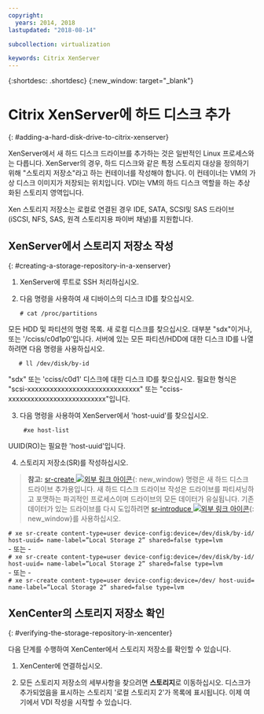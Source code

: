 ```yaml
---
copyright:
  years: 2014, 2018
lastupdated: "2018-08-14"

subcollection: virtualization

keywords: Citrix XenServer
---
```


{:shortdesc: .shortdesc}
{:new_window: target="_blank"}

# Citrix XenServer에 하드 디스크 추가
{: #adding-a-hard-disk-drive-to-citrix-xenserver}

XenServer에서 새 하드 디스크 드라이브를 추가하는 것은 일반적인 Linux 프로세스와는 다릅니다. XenServer의 경우, 하드 디스크와 같은 특정 스토리지 대상을 정의하기 위해 "스토리지 저장소"라고 하는 컨테이너를 작성해야 합니다. 이 컨테이너는 VM의 가상 디스크 이미지가 저장되는 위치입니다. VDI는 VM의 하드 디스크 역할을 하는 추상화된 스토리지 영역입니다.

Xen 스토리지 저장소는 로컬로 연결된 경우 IDE, SATA, SCSI및 SAS 드라이브(iSCSI, NFS, SAS, 원격 스토리지용 파이버 채널)를 지원합니다.

## XenServer에서 스토리지 저장소 작성
{: #creating-a-storage-repository-in-a-xenserver}

1. XenServer에 루트로 SSH 처리하십시오.

2. 다음 명령을 사용하여 새 디바이스의 디스크 ID를 찾으십시오.

       # cat /proc/partitions

  모든 HDD 및 파티션의 명령 목록. 새 로컬 디스크를 찾으십시오. 대부분 "sdx"이거나, 또는 '/cciss/c0d1p0'입니다. 서버에 있는 모든 파티션/HDD에 대한 디스크 ID를 나열하려면 다음 명령을 사용하십시오.

       # ll /dev/disk/by-id

  "sdx" 또는 'cciss/c0d1' 디스크에 대한 디스크 ID를 찾으십시오. 필요한 형식은 "scsi-xxxxxxxxxxxxxxxxxxxxxxxxxxxxxx" 또는 "cciss-xxxxxxxxxxxxxxxxxxxxxxxxxx"입니다.

3. 다음 명령을 사용하여 XenServer에서 'host-uuid'를 찾으십시오. 

        #xe host-list

  UUID(RO)는 필요한 'host-uuid'입니다.

4. 스토리지 저장소(SR)를 작성하십시오. 

  > **참고:** [sr-create ![외부 링크 아이콘](../../icons/launch-glyph.svg "외부 링크 아이콘")](http://support.citrix.com/article/CTX121313){: new_window} 명령은 새 하드 디스크 드라이브 추가용입니다. 새 하드 디스크 드라이브 작성은 드라이브를 파티셔닝하고 포맷하는 파괴적인 프로세스이며 드라이브의 모든 데이터가 유실됩니다. 기존 데이터가 있는 드라이브를 다시 도입하려면 [sr-introduce ![외부 링크 아이콘](../../icons/launch-glyph.svg "외부 링크 아이콘")](http://support.citrix.com/article/CTX121896){: new_window}를 사용하십시오.

  `# xe sr-create content-type=user device-config:device=/dev/disk/by-id/ host-uuid= name-label=”Local Storage 2” shared=false type=lvm`<br/>
  \- 또는 -<br/>
  `# xe sr-create content-type=user device-config:device=/dev/disk/by-id/ host-uuid= name-label=”Local Storage 2” shared=false type=lvm`<br/>
  \- 또는 -<br/>
  `# xe sr-create content-type=user device-config:device=/dev/ host-uuid= name-label=”Local Storage 2” shared=false type=lvm`

## XenCenter의 스토리지 저장소 확인
{: #verifying-the-storage-repository-in-xencenter}

다음 단계를 수행하여 XenCenter에서 스토리지 저장소를 확인할 수 있습니다.

1. XenCenter에 연결하십시오.

2. 모든 스토리지 저장소의 세부사항을 찾으려면 **스토리지**로 이동하십시오. 디스크가 추가되었음을 표시하는 스토리지 '로컬 스토리지 2'가 목록에 표시됩니다. 이제 여기에서 VDI 작성을 시작할 수 있습니다. 

